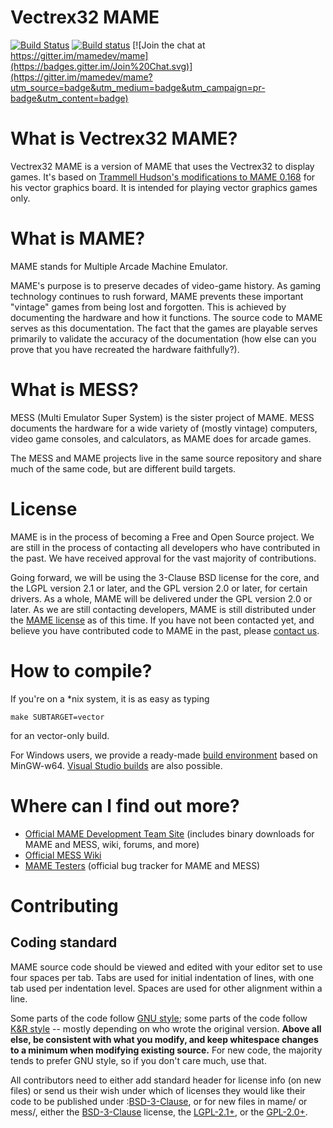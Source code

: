 
# **Vectrex32 MAME** #

[![Build Status](https://travis-ci.org/mamedev/mame.svg)](https://travis-ci.org/mamedev/mame) [![Build status](https://ci.appveyor.com/api/projects/status/te0qy56b72tp5kmo?svg=true)](https://ci.appveyor.com/project/startaq/mame) [![Join the chat at https://gitter.im/mamedev/mame](https://badges.gitter.im/Join%20Chat.svg)](https://gitter.im/mamedev/mame?utm_source=badge&utm_medium=badge&utm_campaign=pr-badge&utm_content=badge)

What is Vectrex32 MAME?
=======================

Vectrex32 MAME is a version of MAME that uses the Vectrex32 to display games. It's based on [Trammell Hudson's modifications to MAME 0.168](https://trmm.net/MAME) for his vector graphics board. It is intended for playing vector graphics games only.

What is MAME?
=============

MAME stands for Multiple Arcade Machine Emulator.

MAME's purpose is to preserve decades of video-game history. As gaming technology continues to rush forward, MAME prevents these important "vintage" games from being lost and forgotten. This is achieved by documenting the hardware and how it functions. The source code to MAME serves as this documentation. The fact that the games are playable serves primarily to validate the accuracy of the documentation (how else can you prove that you have recreated the hardware faithfully?).


What is MESS?
=============

MESS (Multi Emulator Super System) is the sister project of MAME. MESS documents the hardware for a wide variety of (mostly vintage) computers, video game consoles, and calculators, as MAME does for arcade games.

The MESS and MAME projects live in the same source repository and share much of the same code, but are different build targets.


License
=======

MAME is in the process of becoming a Free and Open Source project. We are still in the process of contacting all developers who have contributed in the past. We have received approval for the vast majority of contributions.

Going forward, we will be using the 3-Clause BSD license for the core, and the LGPL version 2.1 or later, and the GPL version 2.0 or later, for certain drivers. As a whole, MAME will be delivered under the GPL version 2.0 or later.
As we are still contacting developers, MAME is still distributed under the [MAME license](docs/mamelicense.txt) as of this time. If you have not been contacted yet, and believe you have contributed code to MAME in the past, please [contact us](mailto:mamedev@mamedev.org).

How to compile?
=============

If you're on a *nix system, it is as easy as typing

```
make SUBTARGET=vector
```

for an vector-only build.

For Windows users, we provide a ready-made [build environment](http://mamedev.org/tools/) based on MinGW-w64. [Visual Studio builds](http://wiki.mamedev.org/index.php?title=Building_MAME_using_Microsoft_Visual_Studio_compilers) are also possible.




Where can I find out more?
=============

* [Official MAME Development Team Site](http://mamedev.org/) (includes binary downloads for MAME and MESS, wiki, forums, and more)
* [Official MESS Wiki](http://www.mess.org/)
* [MAME Testers](http://mametesters.org/) (official bug tracker for MAME and MESS)


Contributing
=============

## Coding standard

MAME source code should be viewed and edited with your editor set to use four spaces per tab. Tabs are used for initial indentation of lines, with one tab used per indentation level. Spaces are used for other alignment within a line.

Some parts of the code follow [GNU style](http://www.gnu.org/prep/standards/html_node/Formatting.html); some parts of the code follow [K&R style](https://en.wikipedia.org/wiki/Indent_style#K.26R_style) -- mostly depending on who wrote the original version. **Above all else, be consistent with what you modify, and keep whitespace changes to a minimum when modifying existing source.** For new code, the majority tends to prefer GNU style, so if you don't care much, use that.

All contributors need to either add standard header for license info (on new files) or send us their wish under which of licenses they would like their code to be published under :[BSD-3-Clause](http://spdx.org/licenses/BSD-3-Clause), or for new files in mame/ or mess/, either the [BSD-3-Clause](http://spdx.org/licenses/BSD-3-Clause) license, the [LGPL-2.1+](http://spdx.org/licenses/LGPL-2.1+), or the [GPL-2.0+](http://spdx.org/licenses/GPL-2.0+).

